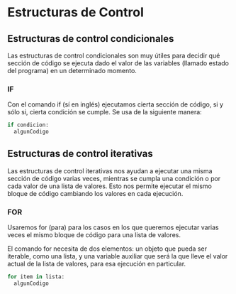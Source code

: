 # Estructuras de Control

## Estructuras de control condicionales

Las estructuras de control condicionales son muy útiles para decidir qué sección de código se ejecuta dado el valor de las variables (llamado estado del programa) en un determinado momento.

### IF

Con el comando if (sí en inglés) ejecutamos cierta sección de código, si y sólo si, cierta condición se cumple. Se usa de la siguiente manera:

```python
if condicion:
  algunCodigo
```

## Estructuras de control iterativas
Las estructuras de control iterativas nos ayudan a ejecutar una misma sección de código varias veces, mientras se cumpla una condición o por cada valor de una lista de valores. Esto nos permite ejecutar el mismo bloque de código cambiando los valores en cada ejecución.

### FOR

Usaremos for (para) para los casos en los que queremos ejecutar varias veces el mismo bloque de código para una lista de valores.

El comando for necesita de dos elementos: un objeto que pueda ser iterable, como una lista, y una variable auxiliar que será la que lleve el valor actual de la lista de valores, para esa ejecución en particular.

```python
for item in lista:
  algunCodigo
```
